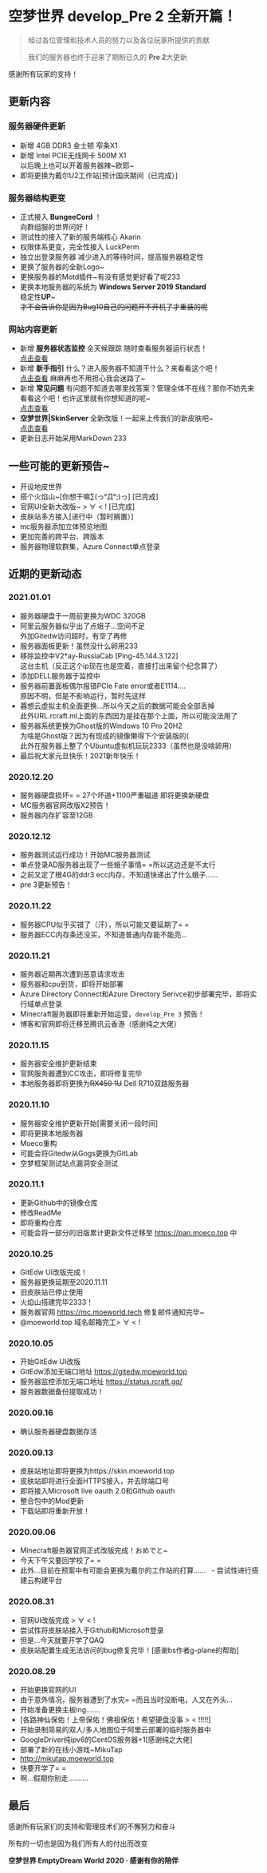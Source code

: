 # 空梦世界 **develop_Pre** 2 全新开篇！
>经过各位管理和技术人员的努力以及各位玩家所提供的贡献
>
>我们的服务器也终于迎来了期盼已久的 **Pre 2**大更新

感谢所有玩家的支持！

## 更新内容

### 服务器硬件更新

   - 新增 4GB DDR3 金士顿 窄条X1
   - 新增 Intel PCIE无线网卡 500M X1<br>以后晚上也可以开着服务器辣~欧耶~
   - 即将更换为戴尔U2工作站[预计国庆期间（已完成）]

### 服务器结构更变

   - 正式接入 **BungeeCord** ！<br>向群组服的世界问好！
   - 测试性的接入了新的服务端核心 Akarin 
   - 权限体系更变，完全性接入 LuckPerm
   - 独立出登录服务器 减少进入的等待时间，提高服务器稳定性
   - 更换了服务器的全新Logo~
   - 更换服务器的Motd插件~有没有感觉更好看了呢233
   - 更换本地服务器的系统为 **Windows Server 2019 Standard** 
     <br>稳定性**UP**~
     <br>~~才不会告诉你是因为Bug10自己的问题开不开机了才重装的呢~~

### 网站内容更新

   - 新增 **服务器状态监控** 全天候跟踪 随时查看服务器运行状态！
     <br>[点击查看](http://monitor.rcraft.ml:30200/)
   - 新增 **新手指引** 什么？进入服务器不知道干什么？来看看这个吧！
     <br>[点击查看](https://mc.moeworld.tech/2020/07/29/%e5%b8%ae%e5%8a%a9%e6%96%b0%e6%89%8b%e6%8c%87%e5%bc%95/)
     麻麻再也不用担心我会迷路了~
   - 新增 **常见问题** 有问题不知道去哪里找答案？管理全体不在线？那你不妨先来看看这个吧！也许这里就有你想知道的呢~
     <br>[点击查看](https://mc.moeworld.tech/2020/08/08/qa-%e5%b8%b8%e8%a7%81%e9%97%ae%e9%a2%98/)
   - **空梦世界|SkinServer** 全新改版！一起来上传我们的新皮肤吧~
     <br>[点击查看](http://skin.rcraft.ml:30000)
   - 更新日志开始采用MarkDown 233
     
## 一些可能的更新预告~
   
   - 开设地皮世界
   - 搭个火焰山~[你想干嘛∑(っ°Д°;)っ] [已完成]
   - 官网UI全新大改版~ > ∀ < ! [已完成]
   - 皮肤站多方接入[进行中（暂时搁置）]
   - mc服务器添加立体预览地图
   - 更加完善的跨平台、跨版本
   - 服务器物理软群集，Azure Connect单点登录


## 近期的更新动态
### 2021.01.01
   - 服务器硬盘于一周前更换为WDC 320GB
   - 阿里云服务器似乎出了点蛾子...空间不足
     <br>外加Gitedw访问超时，有空了再修
   - 服务器面板更新！虽然没什么卵用233
   - 移除监控中V2*ay-RussiaCab [Ping-45.144.3.122]
     <br>这台主机（反正这个ip现在也是空着，直接打出来留个纪念算了）
   - 添加DELL服务器于监控中
   - 服务器前置面板偶尔报错PCIe Fate error或者E1114....
     <br>原因不明，但是不影响运行，暂时先这样
   - 暮想云虚拟主机全面更换...所以今天之后的数据可能会全部丢掉
     <br>此外URL.rcraft.ml上面的东西因为是挂在那个上面，所以可能没法用了
   - 服务器系统更换为Ghost版的Windows 10 Pro 20H2
     <br>为啥是Ghost版？因为有现成的镜像懒得下个安装版的(
     <br>此外在服务器上整了个Ubuntu虚拟机玩玩2333（虽然也是没啥卵用）
   - 最后祝大家元旦快乐！2021新年快乐！
   
### 2020.12.20
   - 服务器硬盘损坏= = 27个坏道+1100严重磁道
     即将更换新硬盘
   - MC服务器官网改版X2预告！
   - 服务器内存扩容至12GB

### 2020.12.12
   - 服务器测试运行成功！开始MC服务器测试
   - 单点登录AD服务器出现了一些蛾子事情= =所以这边还是不太行
   - 之前又定了根4G的ddr3 ecc内存，不知道快递出了什么蛾子......
   - pre 3更新预告！
   
### 2020.11.22
   - 服务器CPU似乎买错了（汗），所以可能又要延期了= =
   - 服务器ECC内存条还没买，不知道普通内存能不能亮...

### 2020.11.21
   - 服务器近期再次遭到恶意请求攻击
   - 服务器和cpu到货，即将开始部署
   - Azure Directory Connect和Azure Directory Serivce初步部署完毕，即将实行域单点登录
   - Minecraft服务器即将重新开始运营，`develop_Pre 3` 预告！
   - 博客和官网即将迁移至腾讯云香港（感谢纯之大佬）

### 2020.11.15
   - 服务器安全维护更新结束
   - 官网服务器遭到CC攻击，即将修复完毕
   - 本地服务器即将更换为~~RX450 1U~~ Dell R710双路服务器

### 2020.11.10
   - 服务器安全维护更新开始[需要关闭一段时间]
   - 即将更换本地服务器
   - Moeco重构
   - 可能会将Gitedw从Gogs更换为GitLab
   - 空梦框架测试站点漏洞安全测试

### 2020.11.1
   - 更新Github中的镜像仓库
   - 修改ReadMe
   - 即将重构仓库
   - 可能会将一部分的旧版累计更新文件迁移至 https://pan.moeco.top 中

### 2020.10.25
   - GitEdw UI改版完成！
   - 服务器更换延期至2020.11.11
   - 旧皮肤站已停止使用
   - 火焰山搭建完毕2333！
   - 服务器官网 https://mc.moeworld.tech 修复邮件通知完毕~
   - @moeworld.top 域名邮箱完工> ∀ < !

### 2020.10.05
   - 开始GitEdw UI改版
   - GitEdw添加无端口地址 https://gitedw.moeworld.top
   - 服务器监控添加无端口地址 https://status.rcraft.gq/
   - 服务器数据备份提取成功！

### 2020.09.16
  - 确认服务器硬盘数据存活

### 2020.09.13
   - 皮肤站地址即将更换为https://skin.moeworld.top
   - 皮肤站即将进行全面HTTPS接入，并去除端口号
   - 即将接入Microsoft live oauth 2.0和Github oauth
   - 整合包中的Mod更新
   - 下载站即将重新开放！

### 2020.09.06
   - Minecraft服务器官网正式改版完成！おめでと~
   - 今天下午又要回学校了= =
   - 此外...目前在预案中有可能会更换为戴尔的工作站的打算......
   - 尝试性进行搭建云构建平台

### 2020.08.31
   - 官网UI改版完成 > ∀ < ! 
   - 尝试性将皮肤站接入于Github和Microsoft登录
   - 但是...今天就要开学了QAQ 
   - 皮肤站配置生成无法访问的bug修复完毕！[感谢bs作者g-plane的帮助]

### 2020.08.29
   - 开始更换官网的UI
   - 由于意外情况，服务器遭到了水灾= =而且当时没断电，人又在外头...
   - 开始准备更换主板ing.......
   - [各路神仙保佑！上帝保佑！佛祖保佑！希望硬盘没事 > < !!!!!]
   - 开始录制简易的双人/多人地图位于阿里云部署的临时服务器中
   - GoogleDriver纯ipv6的CentOS服务器+1[感谢纯之大佬]
   - 部署了新的在线小游戏~MikuTap
   - http://mikutap.moeworld.top
   - 快要开学了= =
   - 啊...假期你别走..........

## 最后

感谢所有玩家们的支持和管理技术们的不懈努力和奋斗

所有的一切也是因为我们所有人的付出而改变

**空梦世界 EmptyDream World 2020 · 感谢有你的陪伴**
